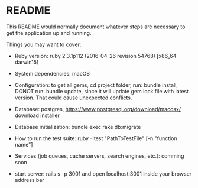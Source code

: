 # README

This README would normally document whatever steps are necessary to get the
application up and running.

Things you may want to cover:


* Ruby version: ruby 2.3.1p112 (2016-04-26 revision 54768) [x86_64-darwin15]

* System dependencies: macOS

* Configuration: to get all gems, cd project folder, run: bundle install, DONOT run: bundle update, since it will update gem lock file with latest version. That could cause unexpected conflicts.

* Database: postgres, https://www.postgresql.org/download/macosx/
  download installer


* Database initialization: bundle exec rake db:migrate

* How to run the test suite: ruby -Itest "PathToTestFile" [-n "function name"]

* Services (job queues, cache servers, search engines, etc.): comming soon

* start server: rails s -p 3001 and open localhost:3001 inside your browser address bar

